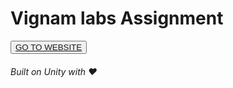 <h1>Vignam labs Assignment</h1>
<button>
    <a href="https://vignam1.vercel.app/">
        GO TO WEBSITE
    </a>
</button>

<h6><em>Built on Unity with ❤️</em></h6>